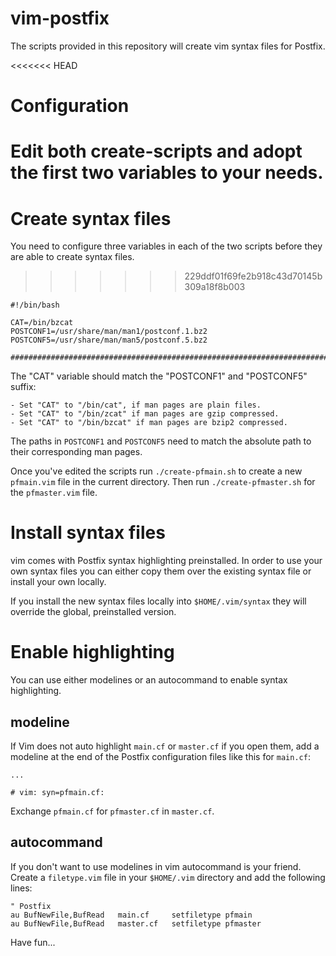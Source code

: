 # vim-postfix
The scripts provided in this repository will create vim syntax files for
Postfix.

<<<<<<< HEAD
# Configuration
Edit both create-scripts and adopt the first two variables to your needs.
=======

# Create syntax files
You need to configure three variables in each of the two scripts before they
are able to create syntax files.
>>>>>>> 229ddf01f69fe2b918c43d70145b309a18f8b003

```
#!/bin/bash

CAT=/bin/bzcat
POSTCONF1=/usr/share/man/man1/postconf.1.bz2
POSTCONF5=/usr/share/man/man5/postconf.5.bz2

###############################################################################
```

The "CAT" variable should match the "POSTCONF1" and "POSTCONF5" suffix:

    - Set "CAT" to "/bin/cat", if man pages are plain files.
    - Set "CAT" to "/bin/zcat" if man pages are gzip compressed.
    - Set "CAT" to "/bin/bzcat" if man pages are bzip2 compressed.

The paths in `POSTCONF1` and `POSTCONF5` need to match the absolute path to
their corresponding man pages.

Once you've edited the scripts run `./create-pfmain.sh` to create a new
`pfmain.vim` file in the current directory. Then run `./create-pfmaster.sh` for
the `pfmaster.vim` file.


# Install syntax files
vim comes with Postfix syntax highlighting preinstalled. In order to use your
own syntax files you can either copy them over the existing syntax file or install
your own locally.

If you install the new syntax files locally into `$HOME/.vim/syntax` they will
override the global, preinstalled version.


# Enable highlighting
You can use either modelines or an autocommand to enable syntax highlighting.


## modeline
If Vim does not auto highlight `main.cf` or `master.cf` if you open them, add a
modeline at the end of the Postfix configuration files like this for `main.cf`:

```
...

# vim: syn=pfmain.cf:
```
Exchange `pfmain.cf` for `pfmaster.cf` in `master.cf`.


## autocommand
If you don't want to use modelines in vim autocommand is your friend. Create a
`filetype.vim` file in your `$HOME/.vim` directory and add the following lines:

```
" Postfix 
au BufNewFile,BufRead   main.cf     setfiletype pfmain
au BufNewFile,BufRead   master.cf   setfiletype pfmaster
```

Have fun...
